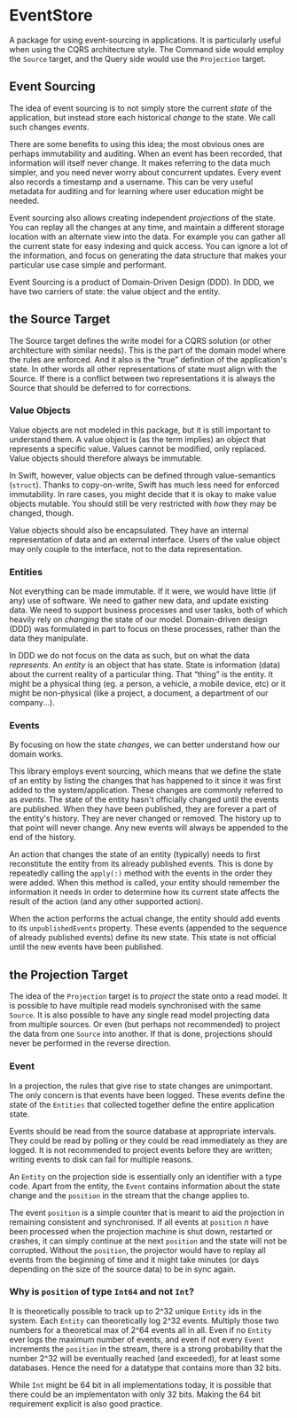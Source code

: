 # EventStore

A package for using event-sourcing in applications. It is particularly useful when using the CQRS architecture style. The Command side would employ the `Source` target, and the Query side would use the `Projection` target.

## Event Sourcing

The idea of event sourcing is to not simply store the current *state* of the application, but instead store each historical *change* to the state. We call such changes *events*.

There are some benefits to using this idea; the most obvious ones are perhaps immutability and auditing. When an event has been recorded, that information will itself never change. It makes referring to the data much simpler, and you need never worry about concurrent updates. Every event also records a timestamp and a username. This can be very useful metadata for auditing and for learning where user education might be needed.

Event sourcing also allows creating independent *projections* of the state. You can replay all the changes at any time, and maintain a different storage location with an alternate view into the data. For example you can gather all the current state for easy indexing and quick access. You can ignore a lot of the information, and focus on generating the data structure that makes your particular use case simple and performant.

Event Sourcing is a product of Domain-Driven Design (DDD). In DDD, we have two carriers of state: the value object and the entity.

## the Source Target

The Source target defines the write model for a CQRS solution (or other architecture with similar needs). This is the part of the domain model where the rules are enforced. And it also is the “true” definition of the application's state. In other words all other representations of state must align with the Source. If there is a conflict between two representations it is always the Source that should be deferred to for corrections.

### Value Objects

Value objects are not modeled in this package, but it is still important to understand them. A value object is (as the term implies) an object that represents a specific value. Values cannot be modified, only replaced. Value objects should therefore always be immutable.

In Swift, however, value objects can be defined through value-semantics (`struct`). Thanks to copy-on-write, Swift has much less need for enforced immutability. In rare cases, you might decide that it is okay to make value objects mutable. You should still be very restricted with *how* they may be changed, though.

Value objects should also be encapsulated. They have an internal representation of data and an external interface. Users of the value object may only couple to the interface, not to the data representation.

### Entities

Not everything can be made immutable. If it were, we would have little (if any) use of software. We need to gather new data, and update existing data. We need to support business processes and user tasks, both of which heavily rely on *changing* the state of our model. Domain-driven design (DDD) was formulated in part to focus on these processes, rather than the data they manipulate.

In DDD we do not focus on the data as such, but on what the data *represents*. An *entity* is an object that has state. State is information (data) about the current reality of a particular thing. That “thing” is the entity. It might be a physical thing (eg. a person, a vehicle, a mobile device, etc) or it might be non-physical (like a project, a document, a department of our company...).

### Events

By focusing on how the state *changes*, we can better understand how our domain works.

This library employs event sourcing, which means that we define the state of an entity by listing the changes that has happened to it since it was first added to the system/application. These changes are commonly referred to as *events*. The state of the entity hasn't officially changed until the events are published. When they have been published, they are forever a part of the entity's history. They are never changed or removed. The history up to that point will never change. Any new events will always be appended to the end of the history.

An action that changes the state of an entity (typically) needs to first reconstitute the entity from its already published events. This is done by repeatedly calling the `apply(:)` method with the events in the order they were added. When this method is called, your entity should remember the information it needs in order to determine how its current state affects the result of the action (and any other supported action).

When the action performs the actual change, the entity should add events to its `unpublishedEvents` property. These events (appended to the sequence of already published events) define its new state. This state is not official until the new events have been published.

## the Projection Target

The idea of the `Projection` target is to *project* the state onto a read model. It is possible to have multiple read models synchronised with the same `Source`. It is also possible to have any single read model projecting data from multiple sources. Or even (but perhaps not recommended) to project the data from one `Source` into another. If that is done, projections should never be performed in the reverse direction.

### Event

In a projection, the rules that give rise to state changes are unimportant. The only concern is that events have been logged. These events define the state of the `Entities` that collected together define the entire application state.

Events should be read from the source database at appropriate intervals. They could be read by polling or they could be read immediately as they are logged. It is not recommended to project events before they are written; writing events to disk can fail for multiple reasons.

An `Entity` on the projection side is essentially only an identifier with a type code. Apart from the entity, the `Event` contains information about the state change and the `position` in the stream that the change applies to.

The event `position` is a simple counter that is meant to aid the projection in remaining consistent and synchronised. If all events at `position` *n* have been processed when the projection machine is shut down, restarted or crashes, it can simply continue at the next `position` and the state will not be corrupted. Without the `position`, the projector would have to replay all events from the beginning of time and it might take minutes (or days depending on the size of the source data) to be in sync again.

### Why is `position` of type `Int64` and not `Int`?

It is theoretically possible to track up to 2^32 unique `Entity` ids in the system. Each `Entity` can theoretically log 2^32 events. Multiply those two numbers for a theoretical max of 2^64 events all in all. Even if no `Entity` ever logs the maximum number of events, and even if not every `Event` increments the `position` in the stream, there is a strong probability that the number 2^32 will be eventually reached (and exceeded), for at least some databases. Hence the need for a datatype that contains more than 32 bits.

While `Int` might be 64 bit in all implementations today, it is possible that there could be an implementaton with only 32 bits. Making the 64 bit requirement explicit is also good practice.
